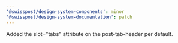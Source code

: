 ```yaml
---
'@swisspost/design-system-components': minor
'@swisspost/design-system-documentation': patch
---
```


Added the slot="tabs" attribute on the post-tab-header per default.
